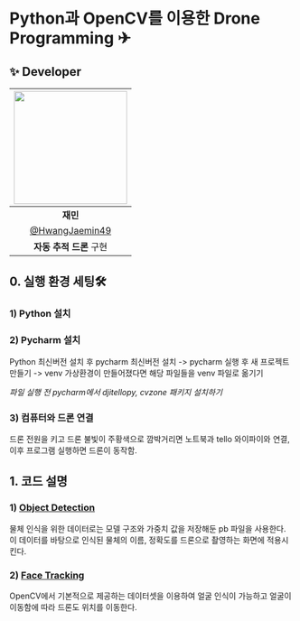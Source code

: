 # Python과 OpenCV를 이용한 Drone Programming ✈︎

## ✨ Developer
| <img src="https://avatars.githubusercontent.com/u/97292379?v=4" width="200" height="200"/> |
| :---: |
| <div align = "center"><b>재민</b></div> |
| [@HwangJaemin49](https://github.com/HwangJaemin49) |
| **자동 추적 드론** 구현|

## 0. 실행 환경 세팅🛠
### 1) Python 설치
### 2) Pycharm 설치
Python 최신버전 설치 후 pycharm 최신버전 설치 -> pycharm 실행 후 새 프로젝트 만들기 -> venv 가상환경이 만들어졌다면 해당 파일들을 venv 파일로 옮기기

*파일 실행 전 pycharm에서 djitellopy, cvzone 패키지 설치하기*
### 3) 컴퓨터와 드론 연결
드론 전원을 키고 드론 불빛이 주황색으로 깜박거리면 노트북과 tello 와이파이와 연결, 이후 프로그램 실행하면 드론이 동작함.

## 1. 코드 설명
### 1) [Object Detection](https://github.com/GoalToUs/Drone-Programming/tree/main/Object%20Detection)
물체 인식을 위한 데이터로는 모델 구조와 가중치 값을 저장해둔 pb 파일을 사용한다. 이 데이터를 바탕으로 인식된 물체의 이름, 정확도를 드론으로 촬영하는 화면에 적용시킨다. 


### 2) [Face Tracking](https://github.com/GoalToUs/Drone-Programming/tree/main/Face%20Tracking)
OpenCV에서 기본적으로 제공하는 데이터셋을 이용하여 얼굴 인식이 가능하고 얼굴이 이동함에 따라 드론도 위치를 이동한다.
